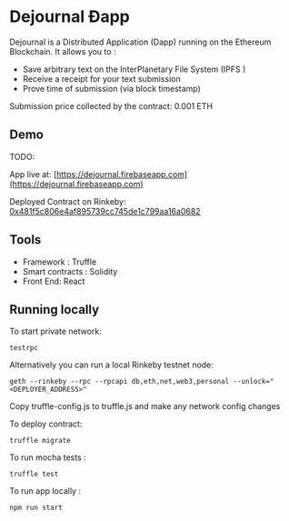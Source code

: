 # Dejournal Ðapp

Dejournal is a Distributed Application (Dapp) running on the Ethereum Blockchain.
It allows you to :
- Save arbitrary text on the InterPlanetary File System (IPFS )
- Receive a receipt for your text submission
- Prove time of submission (via block timestamp)

Submission price collected by the contract: 0.001 ETH

## Demo

TODO:

App live at: [https://dejournal.firebaseapp.com](https://dejournal.firebaseapp.com)

Deployed Contract on Rinkeby: [0x481f5c806e4af895739cc745de1c799aa16a0682](https://rinkeby.etherscan.io/address/0x481f5c806e4af895739cc745de1c799aa16a0682)

## Tools


- Framework : Truffle
- Smart contracts : Solidity
- Front End: React

## Running locally

To start private network:
````
testrpc
````

Alternatively you can run a local Rinkeby testnet node:
````
geth --rinkeby --rpc --rpcapi db,eth,net,web3,personal --unlock="<DEPLOYER_ADDRESS>"
````

Copy truffle-config.js to truffle.js and make any network config changes

To deploy contract:
```` 
truffle migrate
````

To run mocha tests :
```` 
truffle test
````

To run app locally :
```` 
npm run start
````

